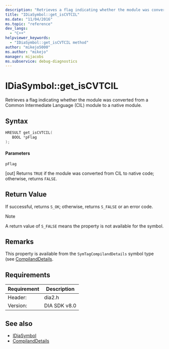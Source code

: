 ```yaml
---
description: "Retrieves a flag indicating whether the module was converted from a Common Intermediate Language (CIL) module to a native module."
title: "IDiaSymbol::get_isCVTCIL"
ms.date: "11/04/2016"
ms.topic: "reference"
dev_langs:
  - "C++"
helpviewer_keywords:
  - "IDiaSymbol::get_isCVTCIL method"
author: "mikejo5000"
ms.author: "mikejo"
manager: mijacobs
ms.subservice: debug-diagnostics
---
```


# IDiaSymbol::get_isCVTCIL

Retrieves a flag indicating whether the module was converted from a Common Intermediate Language (CIL) module to a native module.

## Syntax

```C++
HRESULT get_isCVTCIL(
   BOOL *pFlag
);
```

#### Parameters
 `pFlag`

[out] Returns `TRUE` if the module was converted from CIL to native code; otherwise, returns `FALSE`.

## Return Value
 If successful, returns `S_OK`; otherwise, returns `S_FALSE` or an error code.

> [!NOTE]
> A return value of `S_FALSE` means the property is not available for the symbol.

## Remarks
 This property is available from the `SymTagCompilandDetails` symbol type (see [CompilandDetails](../../debugger/debug-interface-access/compilanddetails.md).

## Requirements

|Requirement|Description|
|-----------------|-----------------|
|Header:|dia2.h|
|Version:|DIA SDK v8.0|

## See also
- [IDiaSymbol](../../debugger/debug-interface-access/idiasymbol.md)
- [CompilandDetails](../../debugger/debug-interface-access/compilanddetails.md)
